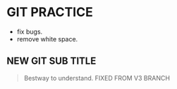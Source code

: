 # GIT PRACTICE
* fix bugs.
* remove white space.

## NEW GIT SUB TITLE
> Bestway to understand.
> FIXED FROM V3 BRANCH